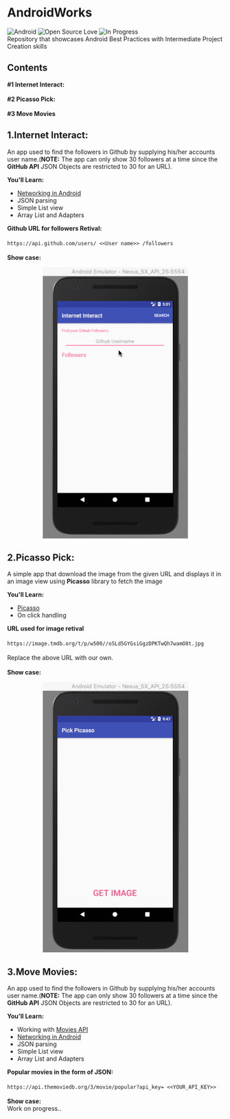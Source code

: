 # AndroidWorks

![Android](https://img.shields.io/badge/Platform-Android-green.svg)   ![Open Source Love](https://badges.frapsoft.com/os/v2/open-source.svg?v=103)   ![In Progress](https://img.shields.io/badge/in%20progress-true-yellow.svg) <br />
Repository that showcases Android Best Practices with Intermediate Project Creation skills

## Contents
**#1 Internet Interact:**<br /><br />
**#2 Picasso Pick:**<br /><br />
**#3 Move Movies**

## 1.Internet Interact:
An app used to find the followers in Github by supplying his/her accounts user name.(**NOTE:** The app can only show 30 followers at a time since the **GitHub API** JSON Objects are restricted to 30 for an URL). <br />

**You'll Learn:**
* [Networking in Android](https://developer.android.com/training/basics/network-ops/connecting.html)
* JSON parsing
* Simple List view
* Array List and Adapters<br />

**Github URL for followers Retival:** <br />
<br />
`https://api.github.com/users/ <<User name>> /followers` <br />
<br />
**Show case:**
<br />
<p align="center">
  <img src="asserts/gifs/internet_interact.gif">
</p>

## 2.Picasso Pick:
A simple app that download the image from the given URL and displays it in an image view using **Picasso** library to fetch the image<br />

**You'll Learn:**
* [Picasso](http://square.github.io/picasso/)
* On click handling <br />

**URL used for image retival** <br />
<br />
`https://image.tmdb.org/t/p/w500//oSLd5GYGsiGgzDPKTwQh7wamO8t.jpg` <br />
<br />
Replace the above URL with our own.<br />
<br />
**Show case:**
<br />
<p align="center">
  <img src="asserts/gifs/picasso_pick.gif">
</p>

## 3.Move Movies:
An app used to find the followers in Github by supplying his/her accounts user name.(**NOTE:** The app can only show 30 followers at a time since the **GitHub API** JSON Objects are restricted to 30 for an URL). <br />

**You'll Learn:**
* Working with [Movies API](https://www.themoviedb.org/?language=en)
* [Networking in Android](https://developer.android.com/training/basics/network-ops/connecting.html)
* JSON parsing
* Simple List view
* Array List and Adapters<br />

**Popular movies in the form of JSON:** <br />
<br />
`https://api.themoviedb.org/3/movie/popular?api_key= <<YOUR_API_KEY>> ` <br />
<br />
**Show case:**
<br />
Work on progress..
